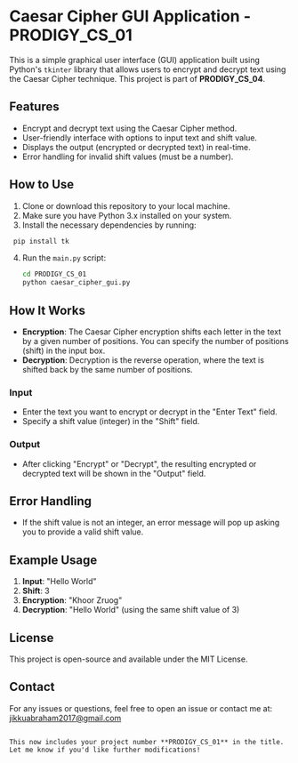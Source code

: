 
# Caesar Cipher GUI Application - PRODIGY_CS_01

This is a simple graphical user interface (GUI) application built using Python's `tkinter` library that allows users to encrypt and decrypt text using the Caesar Cipher technique. This project is part of **PRODIGY_CS_04**.

## Features
- Encrypt and decrypt text using the Caesar Cipher method.
- User-friendly interface with options to input text and shift value.
- Displays the output (encrypted or decrypted text) in real-time.
- Error handling for invalid shift values (must be a number).

## How to Use
1. Clone or download this repository to your local machine.
2. Make sure you have Python 3.x installed on your system.
3. Install the necessary dependencies by running:

  ```bash
   pip install tk
   ```
4. Run the `main.py` script:
    
   ```bash
   cd PRODIGY_CS_01
   python caesar_cipher_gui.py
   ```

## How It Works
- **Encryption**: The Caesar Cipher encryption shifts each letter in the text by a given number of positions. You can specify the number of positions (shift) in the input box.
- **Decryption**: Decryption is the reverse operation, where the text is shifted back by the same number of positions.

### Input
- Enter the text you want to encrypt or decrypt in the "Enter Text" field.
- Specify a shift value (integer) in the "Shift" field.

### Output
- After clicking "Encrypt" or "Decrypt", the resulting encrypted or decrypted text will be shown in the "Output" field.

## Error Handling
- If the shift value is not an integer, an error message will pop up asking you to provide a valid shift value.

## Example Usage
1. **Input**: "Hello World"
2. **Shift**: 3
3. **Encryption**: "Khoor Zruog"
4. **Decryption**: "Hello World" (using the same shift value of 3)

## License
This project is open-source and available under the MIT License.

## Contact
For any issues or questions, feel free to open an issue or contact me at: jikkuabraham2017@gmail.com
```

This now includes your project number **PRODIGY_CS_01** in the title. Let me know if you'd like further modifications!
